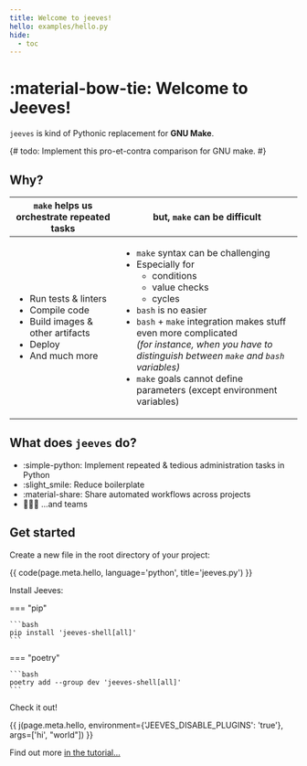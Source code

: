 ```yaml
---
title: Welcome to jeeves!
hello: examples/hello.py
hide:
  - toc
---
```


# :material-bow-tie: Welcome to Jeeves!
 
`jeeves` is kind of Pythonic replacement for **GNU Make**.

{# todo: Implement this pro-et-contra comparison for GNU make. #}

## Why?

<table>
  <thead>
    <tr>
      <th><code>make</code> helps us orchestrate repeated tasks</th>
      <th>but, <code>make</code> can be difficult</th>
    </tr>
  </thead>
  <tbody>
    <tr>
      <td>
        <ul>
          <li>Run tests & linters</li>
          <li>Compile code</li>
          <li>Build images & other artifacts</li>
          <li>Deploy</li>
          <li>And much more</li>
        </ul>
      </td>
      <td>
        <ul>
          <li><code>make</code> syntax can be challenging</li>
          <li>
            Especially for
            <ul>
              <li>conditions</li>
              <li>value checks</li>
              <li>cycles</li>
            </ul>
          </li>
          <li><code>bash</code> is no easier</li>
          <li>
            <code>bash</code> + <code>make</code> integration makes stuff even more complicated<br/>
            <em>(for instance, when you have to distinguish between <code>make</code> and <code>bash</code> variables)</em>
          </li>
          <li><code>make</code> goals cannot define parameters (except environment variables)</li>
        </ul>
      </td>
    </tr>
  </tbody>
</table>

## What does `jeeves` do?

* :simple-python: Implement repeated & tedious administration tasks in Python
* :slight_smile: Reduce boilerplate
* :material-share: Share automated workflows across projects
* :people_holding_hands: …and teams

## Get started

Create a new file in the root directory of your project:

{{ code(page.meta.hello, language='python', title='jeeves.py') }}

Install Jeeves:

=== "pip"

    ```bash
    pip install 'jeeves-shell[all]'
    ```

=== "poetry"

    ```bash
    poetry add --group dev 'jeeves-shell[all]'
    ```

Check it out!

{{ j(page.meta.hello, environment={'JEEVES_DISABLE_PLUGINS': 'true'}, args=['hi', "world"]) }}

Find out more [in the tutorial…](jeeves-py)
